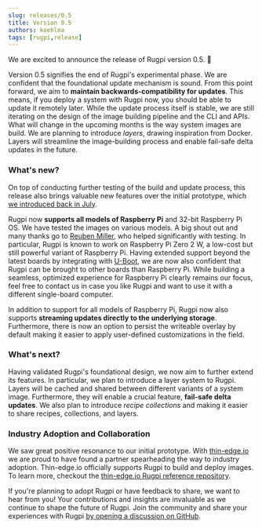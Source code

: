 ```yaml
---
slug: releases/0.5
title: Version 0.5
authors: koehlma
tags: [rugpi,release]
---
```


We are excited to announce the release of Rugpi version 0.5. 🎉

Version 0.5 signifies the end of Rugpi's experimental phase.
We are confident that the foundational update mechanism is sound.
From this point forward, we aim to **maintain backwards-compatibility for updates**.
This means, if you deploy a system with Rugpi now, you should be able to update it remotely later.
While the update process itself is stable, we are still iterating on the design of the image building pipeline and the CLI and APIs.
What will change in the upcoming months is the way system images are build.
We are planning to introduce *layers*, drawing inspiration from Docker.
Layers will streamline the image-building process and enable fail-safe delta updates in the future.

<!-- truncate -->

### What's new?

On top of conducting further testing of the build and update process, this release also brings valuable new features over the initial prototype, which [we introduced back in July](2023-07-23-introducing-rugpi.md).

Rugpi now **supports all models of Raspberry Pi** and 32-bit Raspberry Pi OS.
We have tested the images on various models.
A big shout out and many thanks go to [Reuben Miller](https://github.com/reubenmiller), who helped significantly with testing.
In particular, Rugpi is known to work on Raspberry Pi Zero 2 W, a low-cost but still powerful variant of Raspberry Pi.
Having extended support beyond the latest boards by integrating with [U-Boot](https://docs.u-boot.org/en/latest/), we are now also confident that Rugpi can be brought to other boards than Raspberry Pi.
While building a seamless, optimized experience for Raspberry Pi clearly remains our focus, feel free to contact us in case you like Rugpi and want to use it with a different single-board computer.

In addition to support for all models of Raspberry Pi, Rugpi now also supports **streaming updates directly to the underlying storage**.
Furthermore, there is now an option to persist the writeable overlay by default making it easier to apply user-defined customizations in the field.

### What's next?

Having validated Rugpi's foundational design, we now aim to further extend its features.
In particular, we plan to introduce a layer system to Rugpi.
Layers will be cached and shared between different variants of a system image.
Furthermore, they will enable a crucial feature, **fail-safe delta updates**.
We also plan to introduce *recipe collections* and making it easier to share recipes, collections, and layers.

### Industry Adoption and Collaboration

We saw great positive resonance to our initial prototype.
With [thin-edge.io](https://thin-edge.io) we are proud to have found a partner spearheading the way to industry adoption.
Thin-edge.io officially supports Rugpi to build and deploy images.
To learn more, checkout the [thin-edge.io Rugpi reference repository](https://github.com/thin-edge/tedge-rugpi-image).

If you're planning to adopt Rugpi or have feedback to share, we want to hear from you!
Your contributions and insights are invaluable as we continue to shape the future of Rugpi.
Join the community and share your experiences with Rugpi [by opening a discussion on GitHub](https://github.com/silitics/rugpi/discussions/new?category=show-and-tell).